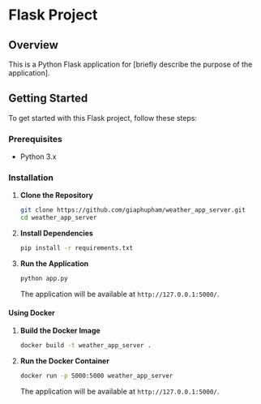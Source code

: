# Flask Project

## Overview

This is a Python Flask application for [briefly describe the purpose of the application]. 

## Getting Started

To get started with this Flask project, follow these steps:

### Prerequisites

- Python 3.x

### Installation

1. **Clone the Repository**

    ```bash
    git clone https://github.com/giaphupham/weather_app_server.git
    cd weather_app_server
    ```

2. **Install Dependencies**

    ```bash
    pip install -r requirements.txt
    ```

3. **Run the Application**

    ```bash
    python app.py
    ```

    The application will be available at `http://127.0.0.1:5000/`.

#### Using Docker

1. **Build the Docker Image**

    ```bash
    docker build -t weather_app_server .
    ```

2. **Run the Docker Container**

    ```bash
    docker run -p 5000:5000 weather_app_server
    ```

    The application will be available at `http://127.0.0.1:5000/`.
